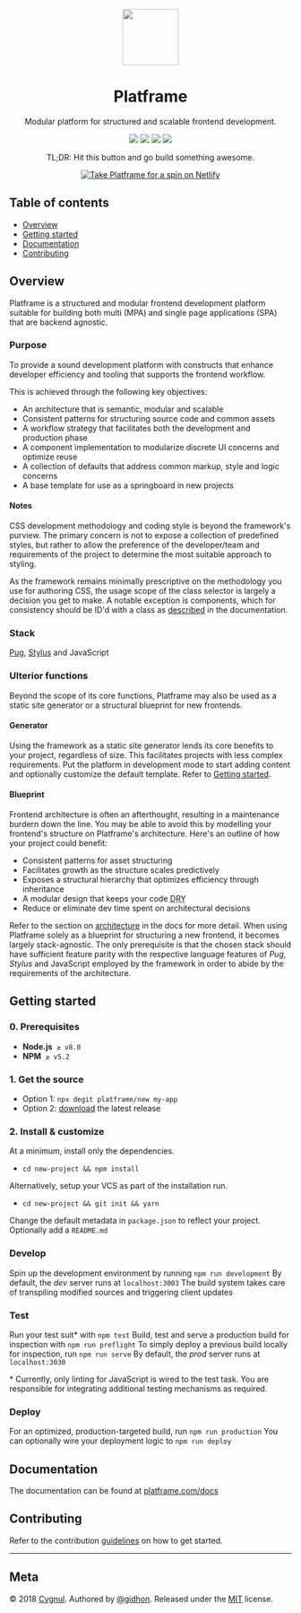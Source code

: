 <p align="center">
    <a href="https://platframe.com">
        <img src="https://platframe.com/assets/images/external/_link/platframe.svg" width=100 height=100>
    </a>
</p>

<h1 align="center">Platframe</h1>

<p align="center">
    Modular platform for structured and scalable frontend development.
</p>

<p align="center">
    <a href="https://travis-ci.org/platframe/platframe"><img src="https://travis-ci.org/platframe/platframe.svg?branch=master"></a>
    <a href="https://www.codacy.com/app/platframe/platframe?utm_source=github.com&amp;utm_medium=referral&amp;utm_content=platframe/platframe&amp;utm_campaign=Badge_Grade"><img src="https://api.codacy.com/project/badge/Grade/e2faa208e2b94932b4612df9cf306bd5"/></a>
    <a href="https://david-dm.org/platframe/platframe?type=dev"><img src="https://david-dm.org/platframe/platframe/dev-status.svg"></a>
    <a href="http://t.me/platframe"><img src="https://img.shields.io/badge/telegram-chat-30A7DE.svg"></a>
</p>

<p align="center">
    TL;DR: Hit this button and go build something awesome.
</p>

<p align="center">
    <a href="https://app.netlify.com/start/deploy?repository=https://github.com/platframe/platframe">
        <img src="https://www.netlify.com/img/deploy/button.svg" alt="Take Platframe for a spin on Netlify">
    </a>
</p>

## Table of contents
- [Overview](#overview)
- [Getting started](#getting-started)
- [Documentation](#documentation)
- [Contributing](#contributing)

## Overview
Platframe is a structured and modular frontend development platform suitable for building both multi (MPA) and single page applications (SPA) that are backend agnostic.

### Purpose
To provide a sound development platform with constructs that enhance developer efficiency and tooling that supports the frontend workflow.

This is achieved through the following key objectives:

- An architecture that is semantic, modular and scalable
- Consistent patterns for structuring source code and common assets
- A workflow strategy that facilitates both the development and production phase
- A component implementation to modularize discrete UI concerns and optimize reuse
- A collection of defaults that address common markup, style and logic concerns
- A base template for use as a springboard in new projects

#### Notes
CSS development methodology and coding style is beyond the framework's purview.
The primary concern is not to expose a collection of predefined styles, but rather to allow the preference of the developer/team and requirements of the project to determine the most suitable approach to styling.

As the framework remains minimally prescriptive on the methodology you use for authoring CSS, the usage scope of the class selector is largely a decision you get to make. A notable exception is components, which for consistency should be ID'd with a class as [described](http://platframe.com/docs/components/#create-style) in the documentation.

### Stack
[Pug](https://pugjs.org), [Stylus](http://stylus-lang.com) and JavaScript

### Ulterior functions
Beyond the scope of its core functions, Platframe may also be used as a static site generator or a structural blueprint for new frontends.

#### Generator
Using the framework as a static site generator lends its core benefits to your project, regardless of size.
This facilitates projects with less complex requirements.
Put the platform in development mode to start adding content and optionally customize the default template.
Refer to [Getting started](#getting-started).

#### Blueprint
Frontend architecture is often an afterthought, resulting in a maintenance burdern down the line.
You may be able to avoid this by modelling your frontend's structure on Platframe's architecture.
Here's an outline of how your project could benefit:

- Consistent patterns for asset structuring
- Facilitates growth as the structure scales predictively
- Exposes a structural hierarchy that optimizes efficiency through inheritance
- A modular design that keeps your code <abbr title="don't repeat yourself">DRY</abbr>
- Reduce or eliminate dev time spent on architectural decisions

Refer to the section on [architecture](https://platframe.com/docs/#architecture) in the docs for more detail.
When using Platframe solely as a blueprint for structuring a new frontend, it becomes largely stack-agnostic.
The only prerequisite is that the chosen stack should have sufficient feature parity with the respective language features of *Pug*, *Stylus* and JavaScript employed by the framework in order to  abide by the requirements of the architecture.

## Getting started

### 0. Prerequisites

- **Node.js**&nbsp; `≥ v8.0`
- **NPM**&nbsp; `≥ v5.2`

### 1. Get the source

- Option 1: `npx degit platframe/new my-app`
- Option 2: [download](https://github.com/platframe/platframe/releases/latest) the latest release

### 2. Install &amp; customize

At a minimum, install only the dependencies.
- `cd new-project && npm install`

Alternatively, setup your VCS as part of the installation run.
- `cd new-project && git init && yarn`

Change the default metadata in `package.json` to reflect your project.
Optionally add a `README.md`

### Develop
Spin up the development environment by running `npm run development`
By default, the *dev* server runs at `localhost:3003`
The build system takes care of transpiling modified sources and triggering client updates

### Test
Run your test suit\* with `npm test`
Build, test and serve a production build for inspection with `npm run preflight`
To simply deploy a previous build locally for inspection, run `npm run serve`
By default, the *prod* server runs at `localhost:3030`

\* Currently, only linting for JavaScript is wired to the test task. You are responsible for integrating additional testing mechanisms as required.

### Deploy
For an optimized, production-targeted build, run `npm run production`
You can optionally wire your deployment logic to `npm run deploy`

## Documentation
The documentation can be found at [platframe.com/docs](https://platframe.com/docs)

## Contributing
Refer to the contribution [guidelines](.github/CONTRIBUTING.md) on how to get started.

---

## Meta
&#169; 2018 [Cygnul](https://cygnul.com).
Authored by [@gidhon](https://github.com/gidhon).
Released under the [MIT](LICENSE) license.
